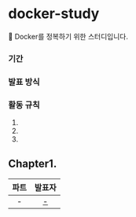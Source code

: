 # docker-study
🐋 Docker를 정복하기 위한 스터디입니다.<br/>

### 기간

### 발표 방식

### 활동 규칙
1.
2.
3.

## Chapter1.
|파트|발표자|
|:---:|:---:|
| - | [-]() |

